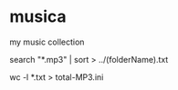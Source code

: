 # musica
my music collection


search "*.mp3" | sort > ../(folderName).txt

wc -l *.txt > total-MP3.ini

